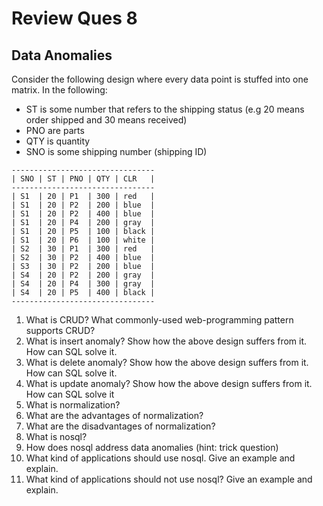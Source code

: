 # Review Ques 8

## Data Anomalies

Consider the following design where every data point is stuffed into one matrix. In the following:
-    ST is some number that refers to the shipping status (e.g 20 means order shipped and 30 means received)
-    PNO are parts
-    QTY is quantity
-    SNO is some shipping number (shipping ID)

```
--------------------------------
| SNO | ST | PNO | QTY | CLR   |
--------------------------------
| S1  | 20 | P1  | 300 | red   |
| S1  | 20 | P2  | 200 | blue  |
| S1  | 20 | P2  | 400 | blue  |
| S1  | 20 | P4  | 200 | gray  |
| S1  | 20 | P5  | 100 | black |
| S1  | 20 | P6  | 100 | white |
| S2  | 30 | P1  | 300 | red   |
| S2  | 30 | P2  | 400 | blue  |
| S3  | 30 | P2  | 200 | blue  |
| S4  | 20 | P2  | 200 | gray  |
| S4  | 20 | P4  | 300 | gray  |
| S4  | 20 | P5  | 400 | black |
--------------------------------
```

1.    What is CRUD? What  commonly-used web-programming pattern supports CRUD?
2.    What is insert anomaly? Show how the above design suffers from it. How can SQL solve it.
3.    What is delete anomaly? Show how the above design suffers from it. How can SQL solve it.
4.    What is update anomaly? Show how the above design suffers from it. How can SQL solve it
5.    What is normalization?
6.    What  are the advantages of normalization?
7.    What are the disadvantages of normalization?
8.    What is  nosql?
9.    How does nosql address data anomalies (hint: trick question)
12.    What kind of applications should use nosql. Give an example and explain.
13.    What kind of applications should not use nosql? Give an example and explain.